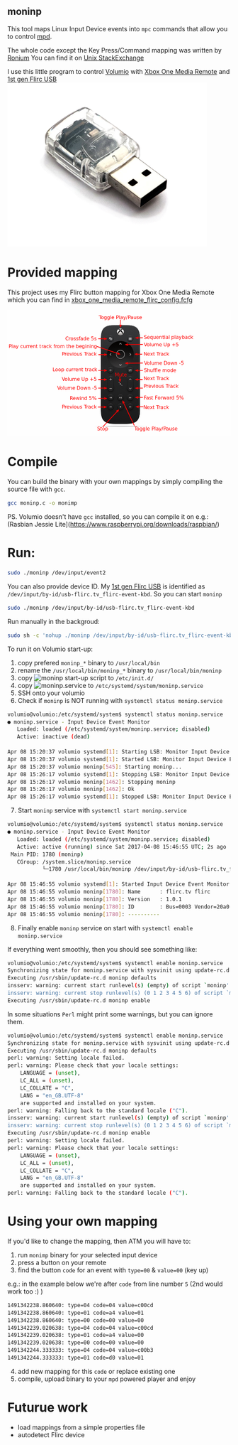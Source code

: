 moninp
------
This tool maps Linux Input Device events into `mpc` commands that allow
you to control [mpd](https://www.musicpd.org/).

The whole code except the Key Press/Command mapping was written by [Ronium](http://unix.stackexchange.com/users/28489/runium)
You can find it on [Unix StackExchange](http://unix.stackexchange.com/a/94329)


I use this little program to control [Volumio](https://volumio.org/) with
[Xbox One Media Remote](http://www.xbox.com/en-GB/xbox-one/accessories/controllers/media-remote)
and [1st gen Flirc USB](https://flirc.tv/more/flirc-usb-v1)
![Flirc USB 1st gen](flirc-usb-1st-gen.png)


# Provided mapping

This project uses my Flirc button mapping for Xbox One Media Remote which you 
can find in [xbox_one_media_remote_flirc_config.fcfg](https://github.com/kowalcj0/moninp/raw/master/xbox_one_media_remote_flirc_config.fcfg)

![Xbox One Media Remote Mapping](xboxonemapping.png)

# Compile

You can build the binary with your own mappings by simply compiling the source
file with `gcc`.
```bash
gcc moninp.c -o monimp
```

PS. Volumio doesn't have `gcc` installed, so you can compile it on e.g.:
(Rasbian Jessie Lite](https://www.raspberrypi.org/downloads/raspbian/)


# Run:

```bash
sudo ./moninp /dev/input/event2
```

You can also provide device ID.
My [1st gen Flirc USB](https://flirc.tv/more/flirc-usb-v1) is identified as 
`/dev/input/by-id/usb-flirc.tv_flirc-event-kbd`. So you can start `moninp`
```bash
sudo ./moninp /dev/input/by-id/usb-flirc.tv_flirc-event-kbd
```

Run manually in the backgroud:
```bash
sudo sh -c 'nohup ./moninp /dev/input/by-id/usb-flirc.tv_flirc-event-kbd &'
```

To run it on Volumio start-up:

1. copy prefered `moninp_*` binary to `/usr/local/bin`
2. rename the `/usr/local/bin/moninp_*` binary to `/usr/local/bin/moninp`
3. copy ![moninp](etc/init.d/moninp) start-up script to `/etc/init.d/`
4. copy ![moninp.service](etc/systemd/system/moninp.service) to `/etc/systemd/system/moninp.service`
5. SSH onto your volumio
6. Check if `moninp` is NOT running with `systemctl status moninp.service`

```bash
volumio@volumio:/etc/systemd/system$ systemctl status moninp.service
● moninp.service - Input Device Event Monitor
   Loaded: loaded (/etc/systemd/system/moninp.service; disabled)
   Active: inactive (dead)

Apr 08 15:20:37 volumio systemd[1]: Starting LSB: Monitor Input Device Events...
Apr 08 15:20:37 volumio systemd[1]: Started LSB: Monitor Input Device Events.
Apr 08 15:20:37 volumio moninp[545]: Starting moninp...                                Ok
Apr 08 15:26:17 volumio systemd[1]: Stopping LSB: Monitor Input Device Events...
Apr 08 15:26:17 volumio moninp[1462]: Stopping moninp                                   /etc/init.d/moninp: line 56: kill: (550) - No such process
Apr 08 15:26:17 volumio moninp[1462]: Ok
Apr 08 15:26:17 volumio systemd[1]: Stopped LSB: Monitor Input Device Events.
```

7. Start `moninp` service with `systemctl start moninp.service`

```bash
volumio@volumio:/etc/systemd/system$ systemctl status moninp.service
● moninp.service - Input Device Event Monitor
   Loaded: loaded (/etc/systemd/system/moninp.service; disabled)
   Active: active (running) since Sat 2017-04-08 15:46:55 UTC; 2s ago
 Main PID: 1780 (moninp)
   CGroup: /system.slice/moninp.service
           └─1780 /usr/local/bin/moninp /dev/input/by-id/usb-flirc.tv_flirc-event-kbd

Apr 08 15:46:55 volumio systemd[1]: Started Input Device Event Monitor.
Apr 08 15:46:55 volumio moninp[1780]: Name      : flirc.tv flirc
Apr 08 15:46:55 volumio moninp[1780]: Version   : 1.0.1
Apr 08 15:46:55 volumio moninp[1780]: ID        : Bus=0003 Vendor=20a0 Product=0001 Version=0101
Apr 08 15:46:55 volumio moninp[1780]: ----------
```

8. Finally enable `moninp` service on start with `systemctl enable moninp.service`

If everything went smoothly, then you should see something like:

```bash
volumio@volumio:/etc/systemd/system$ systemctl enable moninp.service
Synchronizing state for moninp.service with sysvinit using update-rc.d...
Executing /usr/sbin/update-rc.d moninp defaults
insserv: warning: current start runlevel(s) (empty) of script `moninp' overrides LSB defaults (2 3 4 5).
insserv: warning: current stop runlevel(s) (0 1 2 3 4 5 6) of script `moninp' overrides LSB defaults (0 1 6).
Executing /usr/sbin/update-rc.d moninp enable
```

In some situations `Perl` might print some warnings, but you can ignore them.

```bash
volumio@volumio:/etc/systemd/system$ systemctl enable moninp.service
Synchronizing state for moninp.service with sysvinit using update-rc.d...
Executing /usr/sbin/update-rc.d moninp defaults
perl: warning: Setting locale failed.
perl: warning: Please check that your locale settings:
	LANGUAGE = (unset),
	LC_ALL = (unset),
	LC_COLLATE = "C",
	LANG = "en_GB.UTF-8"
    are supported and installed on your system.
perl: warning: Falling back to the standard locale ("C").
insserv: warning: current start runlevel(s) (empty) of script `moninp' overrides LSB defaults (2 3 4 5).
insserv: warning: current stop runlevel(s) (0 1 2 3 4 5 6) of script `moninp' overrides LSB defaults (0 1 6).
Executing /usr/sbin/update-rc.d moninp enable
perl: warning: Setting locale failed.
perl: warning: Please check that your locale settings:
	LANGUAGE = (unset),
	LC_ALL = (unset),
	LC_COLLATE = "C",
	LANG = "en_GB.UTF-8"
    are supported and installed on your system.
perl: warning: Falling back to the standard locale ("C").
```

# Using your own mapping

If you'd like to change the mapping, then ATM you will have to:

1. run `monimp` binary for your selected input device
2. press a button on your remote
3. find the button `code` for an event with `type=00` & `value=00` (key up)

e.g.: in the example below we're after `code` from line number `5` (2nd would work too :) )
```bash
1491342238.860640: type=04 code=04 value=c00cd
1491342238.860640: type=01 code=a4 value=01
1491342238.860640: type=00 code=00 value=00
1491342239.020638: type=04 code=04 value=c00cd
1491342239.020638: type=01 code=a4 value=00
1491342239.020638: type=00 code=00 value=00
1491342244.333333: type=04 code=04 value=c00b3
1491342244.333333: type=01 code=d0 value=01
```
4. add new mapping for this `code` or replace existing one
5. compile, upload binary to your `mpd` powered player and enjoy

# Futurue work

* load mappings from a simple properties file
* autodetect Flirc device

